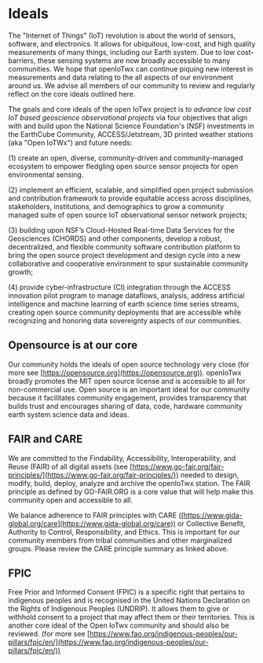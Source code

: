 # Ideals
The "Internet of Things" (IoT) revolution is about the world of sensors,
software, and electronics. It allows for ubiquitous, low-cost, and high quality
measurements of many things, including our Earth system. Due to low
cost-barriers, these sensing systems are now broadly accessible to many
communities. We hope that openIoTwx can continue piquing new interest in measurements and data relating to the all
aspects of our environment around us. We advise all members of our community to
review and regularly reflect on the core ideals outlined here.

The goals and core ideals of the open IoTwx project is _to advance low cost IoT
based geoscience observational projects_ via four objectives that align with and
build upon the National Science Foundation's (NSF) investments in the EarthCube
Community, ACCESS/Jetstream, 3D printed weather stations (aka "Open IoTWx") and
future needs:

(1) create an open, diverse, community-driven and community-managed ecosystem to
empower fledgling open source sensor projects for open environmental sensing.

(2) implement an efficient, scalable, and simplified open project submission and
contribution framework to provide equitable access across disciplines,
stakeholders, institutions, and demographics to grow a community managed suite
of open source IoT observational sensor network projects;

(3) building upon NSF’s Cloud-Hosted Real-time Data Services for the Geosciences
(CHORDS) and other components, develop a robust, decentralized, and flexible
community software contribution platform to bring the open source project
development and design cycle into a new collaborative and cooperative
environment to spur sustainable community growth; 

(4) provide cyber-infrastructure (CI) integration through the ACCESS innovation
pilot program to manage dataflows, analysis, address artificial intelligence and
machine learning of earth science time series streams, creating open source
community deployments that are accessible while recognizing and honoring data
sovereignty aspects of our communities.

## Opensource is at our core
Our community holds the ideals of open source technology very close (for more
see [https://opensource.org](https://opensource.org)). openIoTwx broadly
promotes the MIT open source license and is accessible to all for non-commercial
use. Open source is an important ideal for our community because it facilitates
community engagement, provides transparency that builds trust and encourages
sharing of data, code, hardware  community earth system science data and ideas.

## FAIR and CARE 
We are committed to the Findability, Accessibility, Interoperability, and Reuse
(FAIR) of all digital assets (see
[https://www.go-fair.org/fair-principles/](https://www.go-fair.org/fair-principles/))
needed to design, modify, build, deploy, analyze and archive the openIoTwx
station. The FAIR principle as defined by GO-FAIR.ORG is a core value that will
help make this community open and accessible to all.

We balance adherence to FAIR principles with CARE
([https://www.gida-global.org/care](https://www.gida-global.org/care)) or
Collective Benefit, Authority to Control, Responsibility, and Ethics. This is
important for our community members from tribal communities and
other marginalized groups. Please review the CARE principle
summary as linked above.

## FPIC 
Free Prior and Informed Consent (FPIC) is a specific right that pertains to
indigenous peoples and is recognised in the United Nations Declaration on the
Rights of Indigenous Peoples (UNDRIP). It allows them to give or withhold
consent to a project that may affect them or their territories. This is another
core ideal of the Open IoTwx community and should also be reviewed. (for
more see [https://www.fao.org/indigenous-peoples/our-pillars/fpic/en/](https://www.fao.org/indigenous-peoples/our-pillars/fpic/en/))
